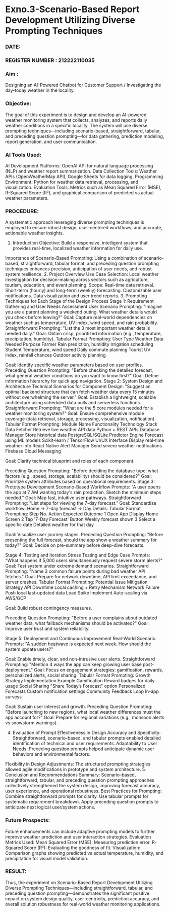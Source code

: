 # Exno.3-Scenario-Based Report Development Utilizing Diverse Prompting Techniques
### DATE:                                                                            
### REGISTER NUMBER : 212222110035
### Aim : 

Designing an AI-Powered Chatbot for Customer Support / Investigating the day-today weather in the locality.

### Objective:
The goal of this experiment is to design and develop an AI-powered weather monitoring system that collects, analyzes, and reports daily weather conditions in a specific locality. The system will use diverse prompting techniques—including scenario-based, straightforward, tabular, and preceding question prompting—for data gathering, prediction modeling, report generation, and user communication.
### AI Tools Used:
AI Development Platforms: OpenAI API for natural language processing (NLP) and weather report summarization.
Data Collection Tools: Weather APIs (OpenWeatherMap API), Google Sheets for data logging.
Programming Environment: Python for weather data retrieval, processing, and visualization.
Evaluation Tools: Metrics such as Mean Squared Error (MSE), R-Squared Score (R²), and graphical comparison of predicted vs actual weather parameters.
### PROCEDURE:
A systematic approach leveraging diverse prompting techniques is employed to ensure robust design, user-centered workflows, and accurate, actionable weather insights.

1. Introduction
Objective:
Build a responsive, intelligent system that provides real-time, localized weather information for daily use.

Importance of Scenario-Based Prompting:
Using a combination of scenario-based, straightforward, tabular format, and preceding question prompting techniques enhances precision, anticipation of user needs, and robust system resilience.
2. Project Overview
Use Case Selection:
Local weather investigation for decision-making across sectors such as agriculture, tourism, education, and event planning.
Scope:
Real-time data retrieval.
Short-term (hourly) and long-term (weekly) forecasting.
Customizable user notifications.
Data visualization and user trend reports.
3. Prompting Techniques for Each Stage of the Design Process
Stage 1: Requirement Gathering and User Needs Assessment
User Scenario Prompting:
"Imagine you are a parent planning a weekend outing. What weather details would you check before leaving?"
Goal:
Capture real-world dependencies on weather such as temperature, UV index, wind speed, and rain probability.
Straightforward Prompting:
"List the 3 most important weather details needed daily."
Goal:
Obtain crisp, prioritized information (e.g., temperature, precipitation, humidity).
Tabular Format Prompting:
User Type	Weather Data Needed	Purpose
Farmer	Rain prediction, humidity	Irrigation scheduling
Student	Temperature, wind speed	Daily commute planning
Tourist	UV index, rainfall chances	Outdoor activity planning

Goal:
Identify specific weather parameters based on user profiles.
Preceding Question Prompting:
"Before checking the detailed forecast, what general weather conditions do you want to know first?"
Goal:
Define information hierarchy for quick app navigation.
Stage 2: System Design and Architecture
Technical Scenarios for Component Design:
"Suggest an optimal backend structure that can fetch weather data every 15 minutes without overwhelming the server."
Goal:
Establish a lightweight, scalable architecture using scheduled data pulls and serverless functions.
Straightforward Prompting:
"What are the 5 core modules needed for a weather monitoring system?"
Goal:
Ensure comprehensive module coverage (data retrieval, storage, processing, visualization, notification).
Tabular Format Prompting:
Module Name	Functionality	Technology Stack
Data Fetcher	Retrieve live weather API data	Python + REST APIs
Database Manager	Store historical data	PostgreSQL/SQLite
Predictor Engine	Forecast using ML models	Scikit-learn / TensorFlow
UI/UX Interface	Display real-time weather info	React Native
Alert Manager	Send severe weather notifications	Firebase Cloud Messaging

Goal:
Clarify technical blueprint and roles of each component.


Preceding Question Prompting:
"Before deciding the database type, what factors (e.g., speed, storage, scalability) should be considered?"
Goal:
Prioritize system attributes based on operational requirements.
Stage 3: Prototype Development
Scenario-Based Workflow Prompts:
"A user opens the app at 7 AM wanting today's rain prediction. Sketch the minimum steps needed."
Goal:
Map fast, intuitive user pathways.
Straightforward Prompting:
"List steps for viewing the 7-day forecast."
Goal:
Standardize workflow: Home → 7-day forecast → Day Details.
Tabular Format Prompting:
Step No.	Action	Expected Outcome
1	Open App	Display Home Screen
2	Tap '7-Day Forecast' Button	Weekly forecast shown
3	Select a specific date	Detailed weather for that day

Goal:
Visualize user journey stages.
Preceding Question Prompting:
"Before presenting the full forecast, should the app show a weather summary for today?"
Goal:
Decide on pre-summary before deep-dive forecasts.



Stage 4: Testing and Iteration
Stress Testing and Edge Case Prompts:
"What happens if 5,000 users simultaneously request severe storm alerts?"
Goal:
Test system under extreme demand scenarios.
Straightforward Prompting:
"Name 3 common failure points during bad weather API fetches."
Goal:
Prepare for network downtime, API limit exceedance, and server crashes.
Tabular Format Prompting:
Potential Issue	Mitigation Strategy
API Downtime	Local caching + Retry Mechanism
Network Failure	Push local last-updated data
Load Spike	Implement Auto-scaling via AWS/GCP

Goal:
Build robust contingency measures.

Preceding Question Prompting:
"Before a user complains about outdated weather data, what fallback mechanisms should be activated?"
Goal:
Improve user trust and system reliability.

Stage 5: Deployment and Continuous Improvement
Real-World Scenario Prompts:
"A sudden heatwave is expected next week. How should the system update users?"

Goal:
Enable timely, clear, and non-intrusive user alerts.
Straightforward Prompting:
"Mention 4 ways the app can keep growing user base post-deployment."
Goal:
Focus on engagement strategies: gamification, rewards, personalized alerts, social sharing.
Tabular Format Prompting:
Growth Strategy	Implementation Example
Gamification	Reward badges for daily usage
Social Sharing	"Share Today’s Forecast" option
Personalized Forecasts	Custom notification settings
Community Feedback Loop	In-app surveys

Goal:
Sustain user interest and growth.
Preceding Question Prompting:
"Before launching to new regions, what local weather differences must the app account for?"
Goal:
Prepare for regional variations (e.g., monsoon alerts vs snowstorm warnings).

4. Evaluation of Prompt Effectiveness in Design
Accuracy and Specificity:
Straightforward, scenario-based, and tabular prompts enabled detailed identification of technical and user requirements.
Adaptability to User Needs:
Preceding question prompts helped anticipate dynamic user behaviors and environmental factors.

Flexibility in Design Adjustments:
The structured prompting strategies allowed agile modifications in prototype and system architecture.
5. Conclusion and Recommendations
Summary:
Scenario-based, straightforward, tabular, and preceding question prompting approaches collectively strengthened the system design, improving forecast accuracy, user experience, and operational robustness.
Best Practices for Prompting:
Combine straightforward prompts for clarity.
Use tabular prompts for systematic requirement breakdown.
Apply preceding question prompts to anticipate next logical user/system actions.

### Future Prospects:
Future enhancements can include adaptive prompting models to further improve weather prediction and user interaction strategies.
Evaluation Metrics Used:
Mean Squared Error (MSE): Measuring prediction error.
R-Squared Score (R²): Evaluating the goodness of fit.
Visualization:
Comparison graphs showing predicted vs actual temperature, humidity, and precipitation for visual model validation.
### RESULT:
Thus, the experiment on Scenario-Based Report Development Utilizing Diverse Prompting Techniques—including straightforward, tabular, and preceding question prompting—demonstrates the significant positive impact on system design quality, user-centricity, prediction accuracy, and overall solution robustness for real-world weather monitoring applications.

